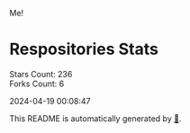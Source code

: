 Me!

# Respositories Stats
Stars Count: 236  
Forks Count: 6

2024-04-19 00:08:47  

This README is automatically generated by [🐰](https://github.com/rnitta/rnitta).
